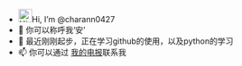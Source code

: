 - <img src='https://qpluspicture.oss-cn-beijing.aliyuncs.com/6LjjQA/Hi.gif' alt='Hi' width="24"/>Hi, I’m @charann0427
- 👀 你可以称呼我‘安’
- 🌱 最近刚刚起步，正在学习github的使用，以及python的学习
- 📫 你可以通过 <a href=https://t.me/WanAnn0427>我的电报</a>联系我

<!---
charann0427/charann0427 is a ✨ special ✨ repository because its `README.md` (this file) appears on your GitHub profile.
You can click the Preview link to take a look at your changes.
--->
